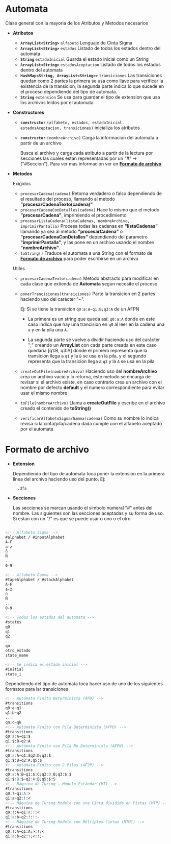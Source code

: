 # Automata
Clase general con la mayoria de los Atributos y Metodos necesarios

- **Atributos**
    - **`ArrayList<String>`** `alfabeto` Lenguaje de Cinta Sigma
    - **`ArrayList<String>`** `estados` Listado de todos los estados dentro del automata
    - **`String`** `estadoInicial` Guarda el estado inicial como un String
    - **`ArrayList<String>`** `estadosAceptacion` Listado de todos los estados dentro del automata
    - **`HashMap<String, ArrayList<String>>`** `transiciones` Las transiciones quedan como 2 partes la primera se usa como llave para verificar la existencia de la transicion, la segunda parte indica lo que sucede en el proceso dependiendo del tipo de automata.
    - **`String`** `extension` Se usa para guardar el tipo de extension que usa los archivos leidos por el automata

- **Constructores**
    - **`constructor`** `(alfabeto, estados, estadoInicial, estadosAceptacion, transiciones)` inicializa los atributos
    - **`constructor`** `(nombreArchivo)` Carga la informacion del automata a partir de un archivo
        
        Busca el archivo y carga cada atributo a partir de la lectura por secciones las cuales estan representadas por un "#" -> ("#Seccion"). Para ver mas informacion ver en [**Formato de archivo**](#formato-de-archivo)

- **Metodos**

    Exigidos
    - `procesarCadena(cadena)` Retorna verdadero o falso dependiendo de el resultado del proceso, llamando al metodo **"procesarCadenaTexto(cadena)"**
    - `procesarCadenaConDetalles(cadena)` Hace lo mismo que el metodo **"procesarCadena"**, imprimiendo el procedimiento
    - `procesarListaCadena(listaCadenas, nombreArchivo, imprimirPantalla)` Procesa todas las cadenas en **"listaCadenas"** llamando ya sea al metodo **"procesarCadena"** o **"procesarCadenaConDetalles"** dependiendo del parametro **"imprimirPantalla"**, y las pone en un archivo usando el nombre **"nombreArchivo"**.
    - `toString()` Traduce el automata a una String con el formato de [**Formato de archivo**](#formato-de-archivo) para poder escribirse en un archivo

    Utiles
    - `procesarCadenaTexto(cadena)` Metodo abstracto para modificar en cada clase que extienda de **Automata** segun necesite el proceso
    - `ponerTrancisiones(transiciones)` Parte la transicion en 2 partes haciendo uso del carácter "~".

        Ej: Si se tiene la transicion `q0:a:A~q1:B;q3:A` de un AFPN

        - La primera es un string que queda así: `q0:a:A` donde en este caso indica que hay una trancision en `q0` al leer en la cadena una `a` y en la pila una `A`.

        - La segunda parte se vuelve a dividir haciendo uso del carácter ";" creando un **ArrayList** con cada parte creada en este caso quedaría [q1:B, q3:A] donde el primero representa que la transicion llega a `q1` y la `B` se usa en la pila, y el segundo representa que la transicion llega a `q3` y la `A` se usa en la pila
    - `createOutFile(nombreArchivo)` Haciendo uso del **nombreArchivo** crea un archivo vacio y lo retorna, este metodo se encarga de revisar si el archivo existe, en caso contrario crea un archivo con el nombre por defecto **default** y el numero correspondiente para evitar usar el mismo nombre
    - `toFile(nombreArchivo)` Llama a **createOutFile** y escribe en el archivo creado el contenido de **toString()**
    - `verificarAlfabetoSigma/Gamma(cadena)` Como su nombre lo indica revisa si la cinta/pila/cadena dada cumple con el alfabeto aceptado por el automata

# Formato de archivo

- **Extension**

    Dependiendo del tipo de automata toca poner la extension en la primera linea del archivo haciendo uso del punto. Ej:

        .dfa
- **Secciones**
    
    Las secciones se marcan usando el simbolo numeral "#" antes del nombre. Las siguientes son las secciones aceptadas y su forma de uso. Si estan con un "/" es que se puede usar o uno o el otro

```markdown

<!-- Alfabeto Sigma -->
#alphabet / #inputAlphabet
A-F
a-z
ñ
Ñ
...
0-9

<!-- Alfabeto Gamma -->
#tapeAlphabet / #stackAlphabet
A-F
a-z
ñ
Ñ
...
0-9

<!-- Todos los estados del automata -->
#states
q0
q1
q2
...
qn
otro_estado
state_name

<!-- Se indica el estado inicial -->
#initial
state_i
```

Dependiendo del tipo de automata toca hacer uso de uno de los siguientes formatos para lar transiciones

``` markdown
<!-- Autómata Finito Determinista (AFD) -->
#transitions
q0:a~q1
q1:b~q2
...
qn:c~qk
<!-- Autómata Finito con Pila Determinista (AFPD) -->
#transitions
q0:a:A~q1:$
q1:$:B~q2:A
<!-- Autómata Finito con Pila No Determinista (AFPN) -->
#transitions
q0:a:A~q1:$q2:D;q3:$
q1:$:B~q2:A;q5:$
<!-- Autómata Finito con 2 Pilas (AF2P) -->
#transitions
q0:a:A:B~q1:$:C;q2:D:B;q3:$:$
q1:$:B:$~q2:A:B;q5:$:S
<!-- Máquina de Turing – Modelo Estándar (MT) -->
#transitions
q0:!~q1:A:>
q1:a~q2:!:<
<!-- Máquina de Turing Modelo con una Cinta dividida en Pistas (MTP) -->
#transitions
q0:!:A~q1:A:!:<
q1:a:b~q2:!:!:-
<!-- Máquina de Turing Modelo con Múltiples Cintas (MTMC) -->
#transitions
q0:!:A~q1:A;>:!;<
q1:a:b~q2:!;<:!;-
```
